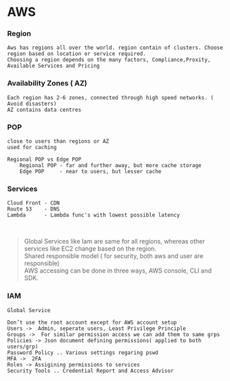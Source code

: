 # AWS

### Region
	Aws has regions all over the world. region contain of clusters. Choose region based on location or service required.
	Choosing a region depends on the many factors, Compliance,Proxity, Available Services and Pricing

### Availability Zones ( AZ)
	Each region has 2-6 zones, connected through high speed networks. ( Avoid disasters)
	AZ contains data centres

### POP

	close to users than regions or AZ
	used for caching

	Regional POP vs Edge POP
		Regional POP - far and further away, but more cache storage
		Edge POP     - near to users, but lesser cache 

### Services
	
	Cloud Front - CDN
	Route 53    - DNS 
	Lambda 	    - Lambda func's with lowest possible latency

	

&nbsp;

> Global Services like Iam are same for all regions, whereas other services like EC2 change based on the region.  
> Shared responsible model ( for security, both aws and user are responsible)  
> AWS accessing can be done in three ways, AWS console, CLI and SDK.  


### IAM
	
	Global Service

	Don’t use the root account except for AWS account setup
	Users ->  Admin, seperate users, Least Privilege Principle
    Groups ->  For similar permission access we can add them to same grps
    Policies -> Json document defining permissions( applied to both users/grp)
    Password Policy .. Various settings regaring pswd
    MFA ->  2FA
    Roles -> Assigining permissions to services
    Security Tools .. Credential Report and Access Advisor
	











